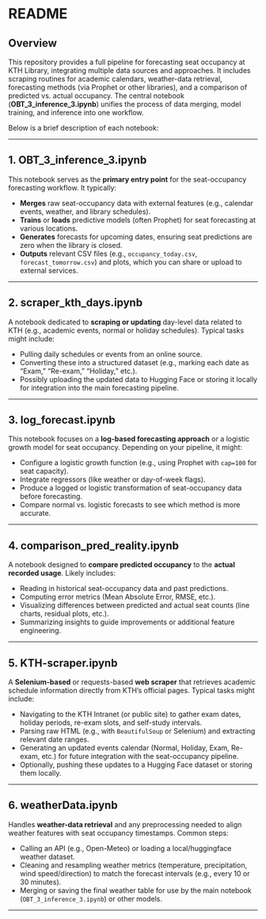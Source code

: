 # README

## Overview
This repository provides a full pipeline for forecasting seat occupancy at KTH Library, integrating multiple data sources and approaches. It includes scraping routines for academic calendars, weather-data retrieval, forecasting methods (via Prophet or other libraries), and a comparison of predicted vs. actual occupancy. The central notebook (**OBT_3_inference_3.ipynb**) unifies the process of data merging, model training, and inference into one workflow.

Below is a brief description of each notebook:

---

## 1. OBT_3_inference_3.ipynb
This notebook serves as the **primary entry point** for the seat-occupancy forecasting workflow. It typically:

- **Merges** raw seat-occupancy data with external features (e.g., calendar events, weather, and library schedules).
- **Trains** or **loads** predictive models (often Prophet) for seat forecasting at various locations.
- **Generates** forecasts for upcoming dates, ensuring seat predictions are zero when the library is closed.
- **Outputs** relevant CSV files (e.g., `occupancy_today.csv`, `forecast_tomorrow.csv`) and plots, which you can share or upload to external services.

---

## 2. scraper_kth_days.ipynb
A notebook dedicated to **scraping or updating** day-level data related to KTH (e.g., academic events, normal or holiday schedules). Typical tasks might include:

- Pulling daily schedules or events from an online source.
- Converting these into a structured dataset (e.g., marking each date as “Exam,” “Re-exam,” “Holiday,” etc.).
- Possibly uploading the updated data to Hugging Face or storing it locally for integration into the main forecasting pipeline.

---

## 3. log_forecast.ipynb
This notebook focuses on a **log-based forecasting approach** or a logistic growth model for seat occupancy. Depending on your pipeline, it might:

- Configure a logistic growth function (e.g., using Prophet with `cap=100` for seat capacity).
- Integrate regressors (like weather or day-of-week flags).
- Produce a logged or logistic transformation of seat-occupancy data before forecasting.
- Compare normal vs. logistic forecasts to see which method is more accurate.

---

## 4. comparison_pred_reality.ipynb
A notebook designed to **compare predicted occupancy** to the **actual recorded usage**. Likely includes:

- Reading in historical seat-occupancy data and past predictions.
- Computing error metrics (Mean Absolute Error, RMSE, etc.).
- Visualizing differences between predicted and actual seat counts (line charts, residual plots, etc.).
- Summarizing insights to guide improvements or additional feature engineering.

---

## 5. KTH-scraper.ipynb
A **Selenium-based** or requests-based **web scraper** that retrieves academic schedule information directly from KTH’s official pages. Typical tasks might include:

- Navigating to the KTH Intranet (or public site) to gather exam dates, holiday periods, re-exam slots, and self-study intervals.
- Parsing raw HTML (e.g., with `BeautifulSoup` or Selenium) and extracting relevant date ranges.
- Generating an updated events calendar (Normal, Holiday, Exam, Re-exam, etc.) for future integration with the seat-occupancy pipeline.
- Optionally, pushing these updates to a Hugging Face dataset or storing them locally.

---

## 6. weatherData.ipynb
Handles **weather-data retrieval** and any preprocessing needed to align weather features with seat occupancy timestamps. Common steps:

- Calling an API (e.g., Open-Meteo) or loading a local/huggingface weather dataset.
- Cleaning and resampling weather metrics (temperature, precipitation, wind speed/direction) to match the forecast intervals (e.g., every 10 or 30 minutes).
- Merging or saving the final weather table for use by the main notebook (`OBT_3_inference_3.ipynb`) or other models.

---
